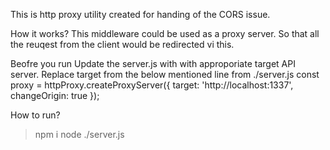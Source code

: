 This is http proxy utility created for handing of the CORS issue. 

How it works?
This middleware could be used as a proxy server. So that all the reuqest from the client would be redirected vi this. 

Beofre you run 
Update the server.js with with approporiate target API server. Replace target from the below mentioned line from ./server.js
const proxy = httpProxy.createProxyServer({ target: 'http://localhost:1337', changeOrigin: true });

How to run?
> npm i 
> node ./server.js